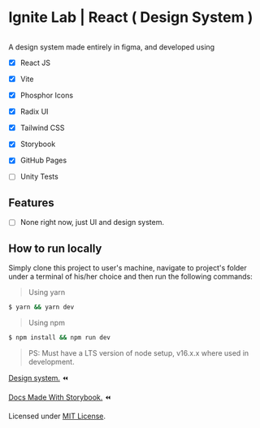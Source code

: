 # Ignite Lab | React ( Design System )

<p align="center"><img src="https://i.ibb.co/qRdjcMH/lab.png" alt=""</p>

A design system made entirely in figma, and developed using

- [x] React JS

- [x] Vite

- [x] Phosphor Icons

- [x] Radix UI

- [x] Tailwind CSS

- [x] Storybook

- [x] GitHub Pages

- [ ] Unity Tests

## Features

- [ ] None right now, just UI and design system.

## How to run locally

Simply clone this project to user's machine, navigate to project's folder under a terminal of his/her choice and then run the following commands:

> Using yarn
```bash
$ yarn && yarn dev
```

> Using npm
```bash
$ npm install && npm run dev
```

> PS: Must have a LTS version of node setup, v16.x.x where used in development.

[Design system.](https://www.figma.com/file/zxYg1Awt3WNP3q3KSUMO8i/DesignSystem-IgniteLab)  ⏪

[Docs Made With Storybook.](https://xsallus.github.io/ignite-lab-04-design-system/)  ⏪

Licensed under [MIT License](https://raw.githubusercontent.com/xSallus/ignite-lab-04-design-system/4e93772bc592204c5b16be99c344a4c3dc792962/LICENSE).
